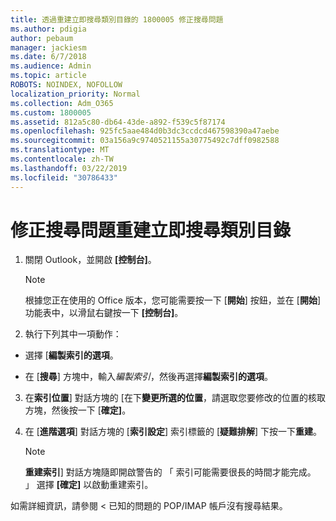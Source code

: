 ```yaml
---
title: 透過重建立即搜尋類別目錄的 1800005 修正搜尋問題
ms.author: pdigia
author: pebaum
manager: jackiesm
ms.date: 6/7/2018
ms.audience: Admin
ms.topic: article
ROBOTS: NOINDEX, NOFOLLOW
localization_priority: Normal
ms.collection: Adm_O365
ms.custom: 1800005
ms.assetid: 812a5c80-db64-43de-a892-f539c5f87174
ms.openlocfilehash: 925fc5aae484d0b3dc3ccdcd467598390a47aebe
ms.sourcegitcommit: 03a156a9c9740521155a30775492c7dff0982588
ms.translationtype: MT
ms.contentlocale: zh-TW
ms.lasthandoff: 03/22/2019
ms.locfileid: "30786433"
---
```

# <a name="fix-search-issues-by-rebuilding-your-instant-search-catalog"></a>修正搜尋問題重建立即搜尋類別目錄

1. 關閉 Outlook，並開啟 **[控制台]**。
    
    > [!NOTE]
    > 根據您正在使用的 Office 版本，您可能需要按一下 [**開始**] 按鈕，並在 [**開始**] 功能表中，以滑鼠右鍵按一下 **[控制台]**。 
  
2. 執行下列其中一項動作：
    
  - 選擇 [**編製索引的選項**。
    
  - 在 [**搜尋**] 方塊中，輸入*編製索引*，然後再選擇**編製索引的選項**。
    
3. 在**索引位置**] 對話方塊的 [在下**變更所選的位置**，請選取您要修改的位置的核取方塊，然後按一下 [**確定]**。
    
4. 在 [**進階選項**] 對話方塊的 [**索引設定**] 索引標籤的 [**疑難排解**] 下按一下**重建**。
    
    > [!NOTE]
    > **重建索引**] 對話方塊隨即開啟警告的 「 索引可能需要很長的時間才能完成。 」 選擇 **[確定]** 以啟動重建索引。 
  
如需詳細資訊，請參閱 < 已知的問題<b0>的 POP/IMAP 帳戶沒有搜尋結果</b0>。
  

